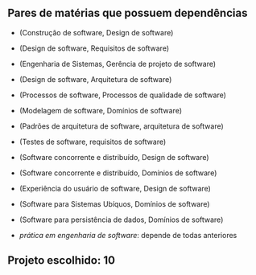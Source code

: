 ## Pares de matérias que possuem dependências

- (Construção de software, Design de software)
- (Design de software, Requisitos de software)
- (Engenharia de Sistemas, Gerência de projeto de software)
- (Design de software, Arquitetura de software)
- (Processos de software, Processos de qualidade de software)
- (Modelagem de software, Domínios de software)
- (Padrões de arquitetura de software, arquitetura de software)
- (Testes de software, requisitos de software)
- (Software concorrente e distribuído, Design de software)
- (Software concorrente e distribuído, Domínios de software)
- (Experiência do usuário de software, Design de software)
- (Software para Sistemas Ubíquos, Domínios de software)
- (Software para persistência de dados, Domínios de software)

- *prática em engenharia de software*: depende de todas anteriores


## Projeto escolhido: 10
